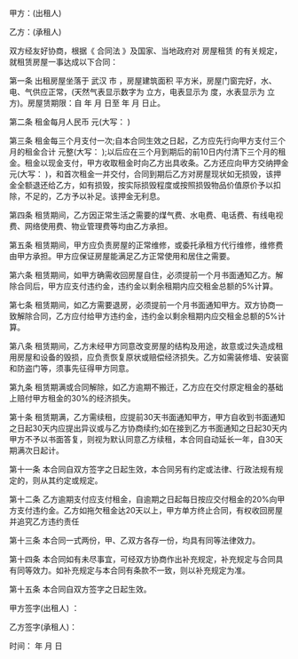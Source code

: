 
 


甲方：(出租人)


乙方：(承租人)


双方经友好协商，根据《
合同法
》及国家、当地政府对
房屋租赁
的有关规定，就租赁房屋一事达成以下合同：


第一条 出租房屋坐落于
武汉
市 ，房屋建筑面积 平方米，房屋门窗完好，水、电、气供应正常，(天然气表显示数字为 立方，电表显示为 度，水表显示为 立方)。房屋赁期限：自 年 月 日至 年 月 日止。


第二条 租金每月人民币 元(大写： )


第三条 租金每三个月支付一次;自本合同生效之日起，乙方应先行向甲方支付三个月的租金合计 元整(大写： );以后应在三个月到期后的前10日内付清下三个月的租金。租金以现金支付，甲方收取租金时向乙方出具收条。乙方还应向甲方交纳押金 元(大写： )，和首次租金一并交付，合同到期后乙方对房屋现状如无损毁，该押金全额退还给乙方，如有损毁，按实际损毁程度或按照损毁物品价值原价予以扣除，不足的，乙方予以补足。该押金无利息。


第四条 租赁期间，乙方因正常生活之需要的煤气费、水电费、电话费、有线电视费、网络使用费、物业管理费等均由乙方承担。


第五条 租赁期间，甲方应负责房屋的正常维修，或委托承租方代行维修，维修费由甲方承担。甲方应保证房屋能满足乙方正常使用和居住之需要。


第六条 租赁期间，如甲方确需收回房屋自住，必须提前一个月书面通知乙方。解除合同后，甲方应支付违约金，违约金以剩余租期内应交租金总额的5%计算。


第七条 租赁期间，如乙方需要退房，必须提前一个月书面通知甲方。双方协商一致解除合同，乙方应付给甲方违约金，违约金以剩余租期内应交租金总额的5%计算。


第八条 租赁期间，乙方未经甲方同意改变房屋的结构及用途，故意或过失造成租用房屋和设备的毁损，应负责恢复原状或赔偿经济损失。乙方如需装修墙、安装窗和防盗门等，须事先征得甲方同意。


第九条 租赁期满或合同解除，如乙方逾期不搬迁，乙方应在交付原定租金的基础上赔付甲方租金的30%的经济损失。


第十条 租赁期满，乙方需续租，应提前30天书面通知甲方，甲方自收到书面通知之日起30天内应提出异议或与乙方协商续约;如在接到乙方书面通知之日起30天内甲方不予以书面答复，则视为默认同意乙方续租，本合同自动延长一年，自30天期满次日起计。


第十一条 本合同自双方签字之日起生效，本合同另有约定或法律、行政法规有规定的，则从其约定或规定。


第十二条 乙方逾期支付应支付租金，自逾期之日起每日按应交付租金的20%向甲方支付违约金。乙方如拖欠租金达20天以上，甲方单方终止合同，有权收回房屋并追究乙方违约责任


第十三条 本合同一式两份，甲、乙双方各存一份，均具有同等法律效力。


第十四条 本合同如有未尽事宜，可经双方协商作出补充规定，补充规定与合同具有同等效力。如补充规定与本合同有条款不一致，则以补充规定为准。


第十五条 本合同自双方签字之日起生效。


甲方签字(出租人) ：


乙方签字(承租人)：


时间： 年 月 日
 


 

 
 
 
 
 
  


  
 

  


  


  
 
 
 
 

